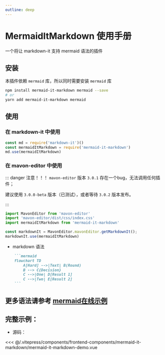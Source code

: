 ```yaml
---
outline: deep
---
```


<script setup>
import MermaidItMarkdownDemo from "../.vitepress/components/frontend-components/mermaid-it-markdown/mermaid-it-markdown-demo.vue";
</script>
# MermaidItMarkdown 使用手册

一个将让 markdown-it 支持 mermaid 语法的插件

## 安装

本插件依赖 `mermaid` 库，所以同时需要安装 `mermaid` 库

```bash
npm install mermaid-it-markdown mermaid --save
# or
yarn add mermaid-it-markdown mermaid
```


## 使用

### 在 markdown-it 中使用

```js
const md = require('markdown-it')()
const mermaidItMarkdown = require('mermaid-it-markdown')
md.use(mermaidItMarkdown)
```

### 在 mavon-editor 中使用

::: danger 注意！！！
`mavon-editor` 版本 `3.0.1` 存在一个bug，无法调用任何插件；

建议使用 `3.0.0-beta` 版本（已测试），或者等待 `3.0.2` 版本发布。

:::

```js
import MavonEditor from 'mavon-editor'
import 'mavon-editor/dist/css/index.css'
import mermaidItMarkdown from 'mermaid-it-markdown'

const markdownIt = MavonEditor.mavonEditor.getMarkdownIt();
markdownIt.use(mermaidItMarkdown)
```

- markdown 语法

```markdown
    ```mermaid
    flowchart TD
        A[Hard] -->|Text| B(Round)
        B --> C{Decision}
        C -->|One| D[Result 1]
        C -->|Two| E[Result 2]
    ```
```

## **更多语法请参考 [mermaid在线示例](https://mermaid.live/)**

## 完整示例：

- 源码：

<<< @/.vitepress/components/frontend-components/mermaid-it-markdown/mermaid-it-markdown-demo.vue


<ClientOnly>
<MermaidItMarkdownDemo />
</ClientOnly>


